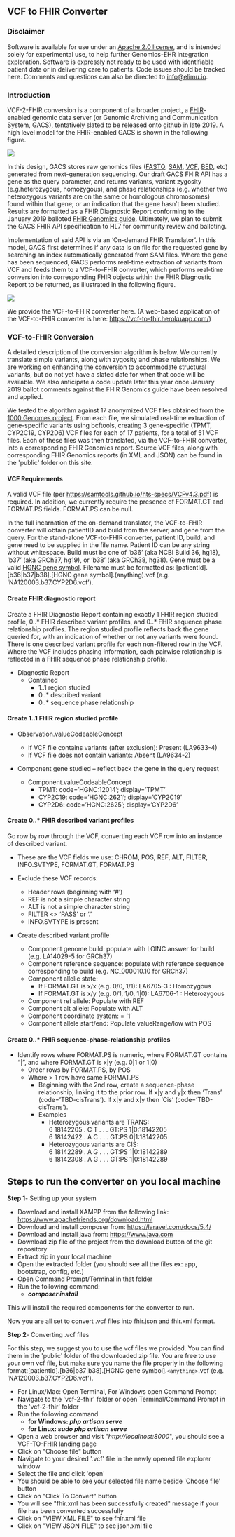 ## **VCF to FHIR Converter**


### Disclaimer

Software is available for use under an [Apache 2.0 license](https://opensource.org/licenses/Apache-2.0), and is intended solely for experimental use, to help further Genomics-EHR integration exploration. Software is expressly not ready to be used with identifiable patient data or in delivering care to patients. Code issues should be tracked here. Comments and questions can also be directed to [info@elimu.io](mailto:info@elimu.io).


### Introduction

VCF-2-FHIR conversion is a component of a broader project, a [FHIR](https://www.hl7.org/fhir/)-enabled genomic data server (or Genomic Archiving and Communication System, GACS), tentatively slated to be released onto github in late 2019. A high level model for the FHIR-enabled GACS is shown in the following figure.

  

![](https://lh5.googleusercontent.com/lfwQpgBaqKfuAotrYwKdCd7YNcMo9S2HRAgnNSnHmXfRnv5jFDhwHZi3vGFYSfQEnA4ttVJXFOHlx_9cE2cwchOSguVugASdiTgbKpkz_dE--R-Wl4gKIZ8_ZpLB4leUpMJRPd0x)

In this design, GACS stores raw genomics files ([FASTQ](https://github.com/samtools/hts-specs/), [SAM](https://github.com/samtools/hts-specs/), [VCF](https://github.com/samtools/hts-specs/), [BED](https://genome.ucsc.edu/FAQ/FAQformat.html#format1), etc) generated from next-generation sequencing. Our draft GACS FHIR API has a gene as the query parameter, and returns variants, variant zygosity (e.g.heterozygous, homozygous), and phase relationships (e.g. whether two heterozygous variants are on the same or homologous chromosomes) found within that gene; or an indication that the gene hasn’t been studied. Results are formatted as a FHIR Diagnostic Report conforming to the January 2019 balloted [FHIR Genomics guide](http://www.hl7.org/fhir/uv/genomics-reporting/2019Jan/index.html). Ultimately, we plan to submit the GACS FHIR API specification to HL7 for community review and balloting.

  

Implementation of said API is via an ‘On-demand FHIR Translator’. In this model, GACS first determines if any data is on file for the requested gene by searching an index automatically generated from SAM files. Where the gene has been sequenced, GACS performs real-time extraction of variants from VCF and feeds them to a VCF-to-FHIR converter, which performs real-time conversion into corresponding FHIR objects within the FHIR Diagnostic Report to be returned, as illustrated in the following figure.

![](https://lh6.googleusercontent.com/2oyJZ681JihIv0mm90OafEGQLUkx72h5KTuRof7dWfM5eEnzefs5Y3JxA2chnufVrGdWMqQE7fxRS4OMTsRevU7DbAvErSH38Qpz7o4M_UG3c9-7PyWlL7HlGK3kgI0LkU9InLpI)

We provide the VCF-to-FHIR converter here. (A web-based application of the VCF-to-FHIR converter is here: https://vcf-to-fhir.herokuapp.com/)

### VCF-to-FHIR Conversion
A detailed description of the conversion algorithm is below. We currently translate simple variants, along with zygosity and phase relationships. We are working on enhancing the conversion to accommodate structural variants, but do not yet have a slated date for when that code will be available. We also anticipate a code update later this year once January 2019 ballot comments against the FHIR Genomics guide have been resolved and applied.

We tested the algorithm against 17 anonymized VCF files obtained from the [1000 Genomes project](https://www.nature.com/articles/nature15393). From each file, we simulated real-time extraction of gene-specific variants using bcftools, creating 3 gene-specific (TPMT, CYP2C19, CYP2D6) VCF files for each of 17 patients, for a total of 51 VCF files. Each of these files was then translated, via the VCF-to-FHIR converter, into a corresponding FHIR Genomics report. Source VCF files, along with corresponding FHIR Genomics reports (in XML and JSON) can be found in the 'public' folder on this site. 

#### VCF Requirements

A valid VCF file (per https://samtools.github.io/hts-specs/VCFv4.3.pdf) is required. In addition, we currently require the presence of FORMAT.GT and FORMAT.PS fields. FORMAT.PS can be null. 

In the full incarnation of the on-demand translator, the VCF-to-FHIR converter will obtain patientID and build from the server, and gene from the query. For the stand-alone VCF-to-FHIR converter, patient ID, build, and gene need to be supplied in the file name. Patient ID can be any string without whitespace. Build must be one of ‘b36’ (aka NCBI Build 36, hg18), ‘b37’ (aka GRCh37, hg19), or ‘b38’ (aka GRCh38, hg38). Gene must be a valid [HGNC gene symbol](https://www.genenames.org/). Filename must be formatted as: [patientId].[b36|b37|b38].[HGNC gene symbol].(anything).vcf (e.g. ‘NA120003.b37.CYP2D6.vcf’).

#### Create FHIR diagnostic report

Create a FHIR Diagnostic Report containing exactly 1 FHIR region studied profile, 0..* FHIR described variant profiles, and 0..* FHIR sequence phase relationship profiles. The region studied profile reflects back the gene queried for, with an indication of whether or not any variants were found. There is one described variant profile for each non-filtered row in the VCF. Where the VCF includes phasing information, each pairwise relationship is reflected in a FHIR sequence phase relationship profile.

-   Diagnostic Report
    - Contained
       - 1..1 region studied
       - 0..* described variant
       - 0..* sequence phase relationship  


#### Create 1..1 FHIR region studied profile

-   Observation.valueCodeableConcept
    - If VCF file contains variants (after exclusion): Present (LA9633-4)
    - If VCF file does not contain variants: Absent (LA9634-2)
    

-   Component gene studied – reflect back the gene in the query request
    - Component.valueCodeableConcept
       - TPMT: code=’HGNC:12014’; display=’TPMT’
       - CYP2C19: code=’HGNC:2621’; display=’CYP2C19’
       - CYP2D6: code=’HGNC:2625’; display=’CYP2D6’
    

#### Create 0..* FHIR described variant profiles

Go row by row through the VCF, converting each VCF row into an instance of described variant.

-   These are the VCF fields we use: CHROM, POS, REF, ALT, FILTER, INFO.SVTYPE, FORMAT.GT, FORMAT.PS
    
-   Exclude these VCF records:
    - Header rows (beginning with ‘#’)
    - REF is not a simple character string
    -  ALT is not a simple character string
    - FILTER <> ‘PASS’ or ‘.’
    -  INFO.SVTYPE is present

-   Create described variant profile
       - Component genome build: populate with LOINC answer for build (e.g. LA14029-5 for GRCh37)
       - Component reference sequence: populate with reference sequence corresponding to build (e.g. NC_000010.10 for GRCh37)
       - Component allelic state:
          -  If FORMAT.GT is x/x (e.g. 0/0, 1/1): LA6705-3 : Homozygous
          -  If FORMAT.GT is x/y (e.g. 0/1, 1/0, 1|0): LA6706-1 : Heterozygous
     -  Component ref allele: Populate with REF
     - Component alt allele: Populate with ALT
     -  Component coordinate system: = ‘1’
     - Component allele start/end: Populate valueRange/low with POS

#### Create 0..* FHIR sequence-phase-relationship profiles

-   Identify rows where FORMAT.PS is numeric, where FORMAT.GT contains “|”, and where FORMAT.GT is x|y (e.g. 0|1 or 1|0)
     - Order rows by FORMAT.PS, by POS
     - Where > 1 row have same FORMAT.PS
        - Beginning with the 2nd row, create a sequence-phase relationship, linking it to the prior row. If x|y and y|x then ‘Trans’ (code=’TBD-cisTrans’). If x|y and x|y then ‘Cis’ (code=’TBD-cisTrans’).
        - Examples
          - Heterozygous variants are TRANS:  
    6 18142205 . C T . . . GT:PS 1|0:18142205  
    6 18142422 . A C . . . GT:PS 0|1:18142205
           - Heterozygous variants are CIS:  
6 18142289 . A G . . . GT:PS 1|0:18142289  
6 18142308 . A G . . . GT:PS 1|0:18142289


## Steps to run the converter on you local machine



**Step 1**- Setting up your system
- Download and install XAMPP from the following link: https://www.apachefriends.org/download.html
- Download and install composer from: https://laravel.com/docs/5.4/
- Download and install java from: https://www.java.com
- Download zip file of the project from the download button of the git repository
- Extract zip in your local machine
- Open the extracted folder (you should see all the files ex: app, bootstrap, config, etc.)
- Open Command Prompt/Terminal in that folder
- Run the following command:
   - ***composer install***

This will install the required components for the converter to run.

Now you are all set to convert .vcf files into fhir.json and fhir.xml format.
<br/>


**Step 2**- Converting .vcf files


For this step, we suggest you to use the vcf files we provided. You can find them in the 'public' folder of the downloaded zip file. You are free to use your own vcf file, but make sure you name the file properly in the following format:[patientId].[b36|b37|b38].[HGNC gene symbol].`<anything>`.vcf (e.g. ‘NA120003.b37.CYP2D6.vcf’).
<br/>
- For Linux/Mac: Open Terminal, For Windows open Command Prompt
- Navigate to the 'vcf-2-fhir' folder or open Terminal/Command Prompt in the 'vcf-2-fhir' folder
- Run the following command
   - **for Windows: *php artisan serve***
   - **for Linux: *sudo php artisan serve***
- Open a web browser and visit "*http://localhost:8000*", you should see a VCF-TO-FHIR landing page
- Click on "Choose file" button
- Navigate to your desired '.vcf' file in the newly opened file explorer window
- Select the file and click 'open'
- You should be able to see your selected file name beside 'Choose file' button
- Click on "Click To Convert" button
- You will see "fhir.xml has been successfully created" message if your file has been converted successfully
- Click on "VIEW XML FILE" to see fhir.xml file
- Click on "VIEW JSON FILE" to see json.xml file

